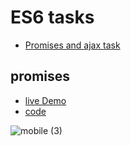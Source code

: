 # ES6 tasks

- [Promises and ajax task](#promises)


## promises
- [live Demo](https://mohamedyahia831.github.io/ITI-Training/ES6/promise/)
- [code](https://github.com/MohamedYahia831/ITI-Training/blob/main/ES6/promise/script.js)

![mobile (3)](https://user-images.githubusercontent.com/97320765/210109106-0c034564-35d3-4384-a422-15cf01f5bedc.png)
